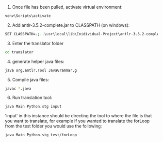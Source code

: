 1. Once file has been pulled, activate virtual environment:
``` sh
venv\Scripts\activate
```

2. Add antlr-3.5.2-complete.jar to CLASSPATH
(on windows):
``` sh
SET CLASSPATH=.;..\usr\local\lib\Inidividual-Project\antlr-3.5.2-complete.jar;%CLASSPATH%
```

3. Enter the translator folder
``` sh
cd translator
```

4. generate helper java files:
``` sh
java org.antlr.Tool JavaGrammar.g
```

5. Compile java files:
``` sh
javac *.java
```

6. Run translation tool:
``` sh
java Main Python.stg input
```
'input' in this instance should be directing the tool to where the file is that you want to translate, for example if you wanted to translate the forLoop from the test folder you would use the following:
``` sh
java Main Python.stg test/forLoop
```
